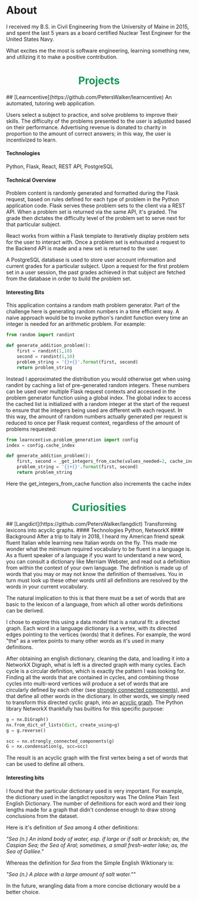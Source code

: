 # **About**
I received my B.S. in Civil Engineering from the University of Maine in 2015, and spent the
last 5 years as a board certified Nuclear Test Engineer for the United States Navy.

What excites me the most is software engineering, learning something new, and utilizing
it to make a positive contribution.

<div align="center" >
  <h1 style="color:#159957; font-weight:bold">
  Projects
  </h1>
</div>
## [Learncentive](https://github.com/PetersWalker/learncentive)
An automated, tutoring web application.

Users select a subject to practice, and solve problems to improve their skills. The
difficulty of the problems presented to the user is adjusted based on their performance.
Advertising revenue is donated to charity in proportion to the amount of correct
answers; in this way, the user is incentivized to learn.

#### Technologies
Python, Flask, React, REST API, PostgreSQL

#### Technical Overview
Problem content is randomly generated and formatted during the Flask request,
based on rules defined for each type of problem in the Python application code. Flask
serves these problem sets to the client via a REST API. When a problem set is returned via
the same API, it's graded. The grade then dictates the difficulty level of the problem
set to serve next for that particular subject.

React works from within a Flask template to iteratively display problem sets for the
user to interact with. Once a problem set is exhausted a request to the Backend
API is made and a new set is returned to the user.

A PostgreSQL database is used to store user account information and current grades
for a particular subject. Upon a request for the first problem set in a user session,
the past grades achieved in that subject are fetched from the database in order to
build the problem set.

#### Interesting Bits
This application contains a random math problem generator. Part of the challenge
here is generating random numbers in a time efficient way. A naive approach would
be to invoke python's randint function every time an integer is needed for an arithmetic
problem. For example:

```python
from random import randint

def generate_addition_problem():
    first = randint(1,10)
    second = randint(1,10)
    problem_string = '{}+{}'.format(first, second)
    return problem_string
```
Instead I approximated the distribution you would otherwise get when using randint
by caching a list of pre-generated random integers. These numbers can be used over
multiple Flask request contexts and accessed in the problem generator function using
a global index. The global index to access the cached list is initialized with a
random integer at the start of the request to ensure that the integers being used are
different with each request. In this way, the amount of random numbers actually
generated per request is reduced to once per Flask request context, regardless of
the amount of problems requested:

```python
from learncentive.problem_generation import config
index = config.cache_index

def generate_addition_problem():
    first, second = _get_integers_from_cache(values_needed=2, cache_index=index)
    problem_string = '{}+{}'.format(first, second)
    return problem_string
```
Here the get_integers_from_cache function also increments the cache index


<div align="center" >
  <h1 style="color:#159957; font-weight:bold">
  Curiosities
  </h1>
</div>
## [Langdict](https://github.com/PetersWalker/langdict)
Transforming lexicons into acyclic graphs.
#### Technologies
Python, NetworkX
#### Background
After a trip to Italy in 2018, I heard my American friend speak fluent Italian while
learning new Italian words on the fly. This made me wonder what the minimum
required vocabulary to be fluent in a language is. As a fluent speaker of a language
if you want to understand a new word, you can consult a dictionary like Merriam Webster,
and read out a definition from within the context of your own language. The definition
is made up of words that you may or may not know the definition of themselves. You
in turn must look up these other words until all definitions are resolved by the
words in your current vocabulary.

The natural implication to this is that there must be a set of words that are basic
to the lexicon of a language, from which all other words definitions can be derived.

I chose to explore this using a data model that is a natural fit: a directed graph.
Each word in a language dictionary is a vertex, with its directed edges pointing
to the vertices (words) that it defines. For example, the word "the" as a vertex
points to many other words as it's used in many definitions.

After obtaining an english dictionary, cleaning the data, and loading it into a NetworkX
Digraph, what is left is a directed graph with many cycles. Each cycle is a circular
definition, which is exactly the pattern I was looking for. Finding all
the words that are contained in cycles, and combining those cycles into multi-word vertices
will produce a set of words that are circularly defined by each other (see [strongly connected components](https://en.wikipedia.org/wiki/Strongly_connected_component)), and that define
all other words in the dictionary. In other words, we simply need to transform this
directed cyclic graph, into an [acyclic graph](https://en.wikipedia.org/wiki/Directed_acyclic_graph).
The Python library NetworkX thankfully has builtins for this specific purpose:

```python
g = nx.DiGraph()
nx.from_dict_of_lists(dict, create_using=g)
g = g.reverse()

scc = nx.strongly_connected_components(g)
G = nx.condensation(g, scc=scc)
```
The result is an acyclic graph with the first vertex being a set of words that
can be used to define all others.

#### Interesting bits

I found that the particular dictionary used is very important. For example, the
dictionary used in the langdict repository was The Online Plain Text English Dictionary.
The number of definitions for each word and their long lengths made for a graph that didn't
condense enough to draw strong conclusions from the dataset.

Here is it's definition of *Sea* among 4 other definitions:

  *"Sea (n.) An inland body of water, esp. if large or if salt or brackish; as, the Caspian Sea; the Sea of Aral; sometimes, a small fresh-water lake; as, the Sea of Galilee."*

Whereas the definition for *Sea* from the Simple English Wiktionary is:

  *"Sea (n.) A place with a large amount of salt water.""*

In the future, wrangling data from a more concise dictionary would be a better choice.
